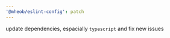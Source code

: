 ```yaml
---
'@mheob/eslint-config': patch
---
```


update dependencies, espacially `typescript` and fix new issues
